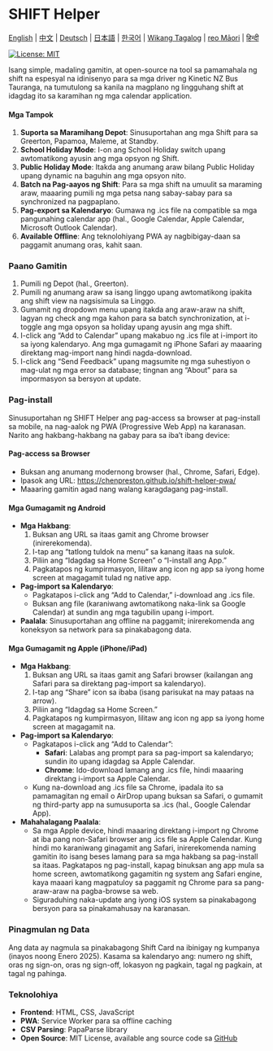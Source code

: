 # SHIFT Helper

[English](README.md) | [中文](README_zh.md) | [Deutsch](README_de.md) | [日本語](README_ja.md) | [한국어](README_ko.md) | [Wikang Tagalog](README_tl.md) | [reo Māori](README_mi.md) | [हिन्दी](README_hi.md)

[![License: MIT](https://img.shields.io/badge/License-MIT-yellow.svg)](https://opensource.org/licenses/MIT)

Isang simple, madaling gamitin, at open-source na tool sa pamamahala ng shift na espesyal na idinisenyo para sa mga driver ng Kinetic NZ Bus Tauranga, na tumutulong sa kanila na magplano ng lingguhang shift at idagdag ito sa karamihan ng mga calendar application.

#### Mga Tampok
1. **Suporta sa Maramihang Depot**: Sinusuportahan ang mga Shift para sa Greerton, Papamoa, Maleme, at Standby.
2. **School Holiday Mode**: I-on ang School Holiday switch upang awtomatikong ayusin ang mga opsyon ng Shift.
3. **Public Holiday Mode**: Itakda ang anumang araw bilang Public Holiday upang dynamic na baguhin ang mga opsyon nito.
4. **Batch na Pag-aayos ng Shift**: Para sa mga shift na umuulit sa maraming araw, maaaring pumili ng mga petsa nang sabay-sabay para sa synchronized na pagpaplano.
5. **Pag-export sa Kalendaryo**: Gumawa ng .ics file na compatible sa mga pangunahing calendar app (hal., Google Calendar, Apple Calendar, Microsoft Outlook Calendar).
6. **Available Offline**: Ang teknolohiyang PWA ay nagbibigay-daan sa paggamit anumang oras, kahit saan.

### Paano Gamitin
1. Pumili ng Depot (hal., Greerton).
2. Pumili ng anumang araw sa isang linggo upang awtomatikong ipakita ang shift view na nagsisimula sa Linggo.
3. Gumamit ng dropdown menu upang itakda ang araw-araw na shift, lagyan ng check ang mga kahon para sa batch synchronization, at i-toggle ang mga opsyon sa holiday upang ayusin ang mga shift.
4. I-click ang “Add to Calendar” upang makabuo ng .ics file at i-import ito sa iyong kalendaryo. Ang mga gumagamit ng iPhone Safari ay maaaring direktang mag-import nang hindi nagda-download.
5. I-click ang “Send Feedback” upang magsumite ng mga suhestiyon o mag-ulat ng mga error sa database; tingnan ang “About” para sa impormasyon sa bersyon at update.

### Pag-install
Sinusuportahan ng SHIFT Helper ang pag-access sa browser at pag-install sa mobile, na nag-aalok ng PWA (Progressive Web App) na karanasan. Narito ang hakbang-hakbang na gabay para sa iba’t ibang device:

#### Pag-access sa Browser
- Buksan ang anumang modernong browser (hal., Chrome, Safari, Edge).
- Ipasok ang URL: https://chenpreston.github.io/shift-helper-pwa/
- Maaaring gamitin agad nang walang karagdagang pag-install.

#### Mga Gumagamit ng Android
- **Mga Hakbang**:
  1. Buksan ang URL sa itaas gamit ang Chrome browser (inirerekomenda).
  2. I-tap ang “tatlong tuldok na menu” sa kanang itaas na sulok.
  3. Piliin ang “Idagdag sa Home Screen” o “I-install ang App.”
  4. Pagkatapos ng kumpirmasyon, lilitaw ang icon ng app sa iyong home screen at magagamit tulad ng native app.
- **Pag-import sa Kalendaryo**:
  - Pagkatapos i-click ang “Add to Calendar,” i-download ang .ics file.
  - Buksan ang file (karaniwang awtomatikong naka-link sa Google Calendar) at sundin ang mga tagubilin upang i-import.
- **Paalala**: Sinusuportahan ang offline na paggamit; inirerekomenda ang koneksyon sa network para sa pinakabagong data.

#### Mga Gumagamit ng Apple (iPhone/iPad)
- **Mga Hakbang**:
  1. Buksan ang URL sa itaas gamit ang Safari browser (kailangan ang Safari para sa direktang pag-import sa kalendaryo).
  2. I-tap ang “Share” icon sa ibaba (isang parisukat na may pataas na arrow).
  3. Piliin ang “Idagdag sa Home Screen.”
  4. Pagkatapos ng kumpirmasyon, lilitaw ang icon ng app sa iyong home screen at magagamit na.
- **Pag-import sa Kalendaryo**:
  - Pagkatapos i-click ang “Add to Calendar”:
    - **Safari**: Lalabas ang prompt para sa pag-import sa kalendaryo; sundin ito upang idagdag sa Apple Calendar.
    - **Chrome**: Ido-download lamang ang .ics file, hindi maaaring direktang i-import sa Apple Calendar.
  - Kung na-download ang .ics file sa Chrome, ipadala ito sa pamamagitan ng email o AirDrop upang buksan sa Safari, o gumamit ng third-party app na sumusuporta sa .ics (hal., Google Calendar App).
- **Mahahalagang Paalala**:
  - Sa mga Apple device, hindi maaaring direktang i-import ng Chrome at iba pang non-Safari browser ang .ics file sa Apple Calendar. Kung hindi mo karaniwang ginagamit ang Safari, inirerekomenda naming gamitin ito isang beses lamang para sa mga hakbang sa pag-install sa itaas. Pagkatapos ng pag-install, kapag binuksan ang app mula sa home screen, awtomatikong gagamitin ng system ang Safari engine, kaya maaari kang magpatuloy sa paggamit ng Chrome para sa pang-araw-araw na pagba-browse sa web.
  - Siguraduhing naka-update ang iyong iOS system sa pinakabagong bersyon para sa pinakamahusay na karanasan.

### Pinagmulan ng Data
Ang data ay nagmula sa pinakabagong Shift Card na ibinigay ng kumpanya (inayos noong Enero 2025). Kasama sa kalendaryo ang: numero ng shift, oras ng sign-on, oras ng sign-off, lokasyon ng pagkain, tagal ng pagkain, at tagal ng pahinga.

### Teknolohiya
- **Frontend**: HTML, CSS, JavaScript
- **PWA**: Service Worker para sa offline caching
- **CSV Parsing**: PapaParse library
- **Open Source**: MIT License, available ang source code sa [GitHub](https://github.com/chenpreston/shift-helper-pwa)